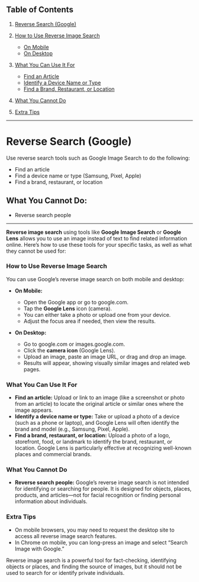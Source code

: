 ## Table of Contents

1. [Reverse Search (Google)](#reverse-search-google)
2. [How to Use Reverse Image Search](#how-to-use-reverse-image-search)

   * [On Mobile](#on-mobile)
   * [On Desktop](#on-desktop)
3. [What You Can Use It For](#what-you-can-use-it-for)

   * [Find an Article](#find-an-article)
   * [Identify a Device Name or Type](#identify-a-device-name-or-type)
   * [Find a Brand, Restaurant, or Location](#find-a-brand-restaurant-or-location)
4. [What You Cannot Do](#what-you-cannot-do)
5. [Extra Tips](#extra-tips)

---

# Reverse Search (Google)

Use reverse search tools such as Google Image Search to do the following:

* Find an article
* Find a device name or type (Samsung, Pixel, Apple)
* Find a brand, restaurant, or location

## What You Cannot Do:

* Reverse search people

---

**Reverse image search** using tools like **Google Image Search** or **Google Lens** allows you to use an image instead of text to find related information online. Here’s how to use these tools for your specific tasks, as well as what they cannot be used for:

### How to Use Reverse Image Search

You can use Google’s reverse image search on both mobile and desktop:

* **On Mobile:**

  * Open the Google app or go to google.com.
  * Tap the **Google Lens** icon (camera).
  * You can either take a photo or upload one from your device.
  * Adjust the focus area if needed, then view the results.

* **On Desktop:**

  * Go to google.com or images.google.com.
  * Click the **camera icon** (Google Lens).
  * Upload an image, paste an image URL, or drag and drop an image.
  * Results will appear, showing visually similar images and related web pages.

### What You Can Use It For

* **Find an article:** Upload or link to an image (like a screenshot or photo from an article) to locate the original article or similar ones where the image appears.
* **Identify a device name or type:** Take or upload a photo of a device (such as a phone or laptop), and Google Lens will often identify the brand and model (e.g., Samsung, Pixel, Apple).
* **Find a brand, restaurant, or location:** Upload a photo of a logo, storefront, food, or landmark to identify the brand, restaurant, or location. Google Lens is particularly effective at recognizing well-known places and commercial brands.

### What You Cannot Do

* **Reverse search people:** Google’s reverse image search is not intended for identifying or searching for people. It is designed for objects, places, products, and articles—not for facial recognition or finding personal information about individuals.

### Extra Tips

* On mobile browsers, you may need to request the desktop site to access all reverse image search features.
* In Chrome on mobile, you can long-press an image and select “Search Image with Google.”

Reverse image search is a powerful tool for fact-checking, identifying objects or places, and finding the source of images, but it should not be used to search for or identify private individuals.
